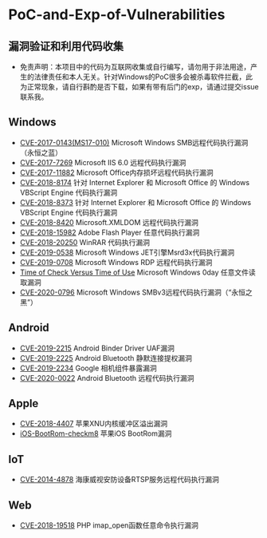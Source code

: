 # PoC-and-Exp-of-Vulnerabilities
## 漏洞验证和利用代码收集
- 免责声明：本项目中的代码为互联网收集或自行编写，请勿用于非法用途，产生的法律责任和本人无关。针对Windows的PoC很多会被杀毒软件拦截，此为正常现象，请自行斟酌是否下载，如果有带有后门的exp，请通过提交issue联系我。
## Windows
- [CVE-2017-0143(MS17-010)](https://github.com/wrlu/vulnerabilities/tree/master/CVE-2017-0143(MS17-010)) Microsoft Windows SMB远程代码执行漏洞（永恒之蓝）
- [CVE-2017-7269](https://github.com/wrlu/vulnerabilities/tree/master/CVE-2017-7269) Microsoft IIS 6.0 远程代码执行漏洞
- [CVE-2017-11882](https://github.com/wrlu/vulnerabilities/tree/master/CVE-2017-11882) Microsoft Office内存损坏远程代码执行漏洞
- [CVE-2018-8174](https://github.com/wrlu/vulnerabilities/tree/master/CVE-2018-8174) 针对 Internet Explorer 和 Microsoft Office 的 Windows VBScript Engine 代码执行漏洞
- [CVE-2018-8373](https://github.com/wrlu/vulnerabilities/tree/master/CVE-2018-8373) 针对 Internet Explorer 和 Microsoft Office 的 Windows VBScript Engine 代码执行漏洞
- [CVE-2018-8420](https://github.com/wrlu/vulnerabilities/tree/master/CVE-2018-8420) Microsoft.XMLDOM 远程代码执行漏洞
- [CVE-2018-15982](https://github.com/wrlu/vulnerabilities/tree/master/CVE-2018-15982) Adobe Flash Player 任意代码执行漏洞
- [CVE-2018-20250](https://github.com/wrlu/vulnerabilities/tree/master/CVE-2018-20250) WinRAR 代码执行漏洞
- [CVE-2019-0538](https://github.com/wrlu/vulnerabilities/tree/master/CVE-2019-0538) Microsoft Windows JET引擎Msrd3x代码执行漏洞
- [CVE-2019-0708](https://github.com/wrlu/vulnerabilities/tree/master/CVE-2019-0708) Microsoft Windows RDP 远程代码执行漏洞
- [Time of Check Versus Time of Use](https://github.com/wrlu/vulnerabilities/tree/master/Windows-TOCTOU) Microsoft Windows 0day 任意文件读取漏洞
- [CVE-2020-0796](https://github.com/wrlu/vulnerabilities/tree/master/CVE-2020-0796) Microsoft Windows SMBv3远程代码执行漏洞（“永恒之黑”）
## Android
- [CVE-2019-2215](https://github.com/wrlu/vulnerabilities/tree/master/CVE-2019-2215) Android Binder Driver UAF漏洞
- [CVE-2019-2225](https://github.com/wrlu/vulnerabilities/tree/master/CVE-2019-2225) Android Bluetooth 静默连接提权漏洞
- [CVE-2019-2234](https://github.com/wrlu/vulnerabilities/tree/master/CVE-2019-2234) Google 相机组件暴露漏洞
- [CVE-2020-0022](https://github.com/wrlu/vulnerabilities/tree/master/CVE-2020-0022) Android Bluetooth 远程代码执行漏洞
## Apple
- [CVE-2018-4407](https://github.com/wrlu/vulnerabilities/tree/master/CVE-2018-4407) 苹果XNU内核缓冲区溢出漏洞
- [iOS-BootRom-checkm8](https://github.com/wrlu/vulnerabilities/tree/master/iOS-BootRom-checkm8) 苹果iOS BootRom漏洞
## IoT
- [CVE-2014-4878](https://github.com/wrlu/vulnerabilities/tree/master/CVE-2014-4878) 海康威视安防设备RTSP服务远程代码执行漏洞
## Web
- [CVE-2018-19518](https://github.com/wrlu/vulnerabilities/tree/master/CVE-2018-19518) PHP imap_open函数任意命令执行漏洞

